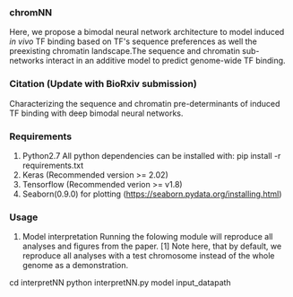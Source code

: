 ### chromNN
Here, we propose a bimodal neural network architecture to model induced *in vivo* TF binding based on TF's sequence preferences as well the preexisting chromatin landscape.The sequence and chromatin sub-networks interact in an additive model to predict genome-wide TF binding. 


### Citation (Update with BioRxiv submission)
Characterizing the sequence and chromatin pre-determinants of induced TF binding with deep bimodal neural networks. 

### Requirements
1. Python2.7
   All python dependencies can be installed with: pip install -r requirements.txt
2. Keras (Recommended version >= 2.02)
3. Tensorflow (Recommended verion >= v1.8)
4. Seaborn(0.9.0) for plotting (https://seaborn.pydata.org/installing.html)

### Usage
1. Model interpretation
Running the folowing module will reproduce all analyses and figures from the paper. [1] Note here, that by default, we reproduce all analyses with a test chromosome instead of the whole genome as a demonstration. 

cd interpretNN
python interpretNN.py model input_datapath
  
